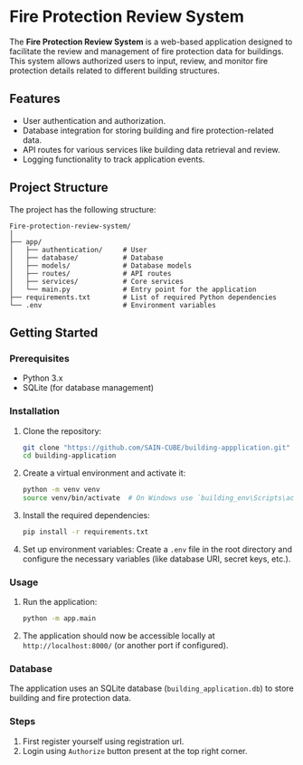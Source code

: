 # Fire Protection Review System

The **Fire Protection Review System** is a web-based application designed to facilitate the review and management of fire protection data for buildings. This system allows authorized users to input, review, and monitor fire protection details related to different building structures.

## Features

- User authentication and authorization.
- Database integration for storing building and fire protection-related data.
- API routes for various services like building data retrieval and review.
- Logging functionality to track application events.

## Project Structure

The project has the following structure:

```
Fire-protection-review-system/
│
├── app/
│   ├── authentication/     # User 
│   ├── database/           # Database 
│   ├── models/             # Database models
│   ├── routes/             # API routes
│   ├── services/           # Core services 
│   └── main.py             # Entry point for the application
├── requirements.txt        # List of required Python dependencies
└── .env                    # Environment variables
```

## Getting Started

### Prerequisites

- Python 3.x
- SQLite (for database management)

### Installation

1. Clone the repository:
    ```bash
    git clone "https://github.com/SAIN-CUBE/building-appplication.git"
    cd building-application
    ```

2. Create a virtual environment and activate it:
    ```bash
    python -m venv venv
    source venv/bin/activate  # On Windows use `building_env\Scripts\activate`
    ```

3. Install the required dependencies:
    ```bash
    pip install -r requirements.txt
    ```

4. Set up environment variables:
    Create a `.env` file in the root directory and configure the necessary variables (like database URI, secret keys, etc.).

### Usage

1. Run the application:
    ```bash
    python -m app.main
    ```

2. The application should now be accessible locally at `http://localhost:8000/` (or another port if configured).

### Database

The application uses an SQLite database (`building_application.db`) to store building and fire protection data.

### Steps
1. First register yourself using registration url.
2. Login using `Authorize` button present at the top right corner.
